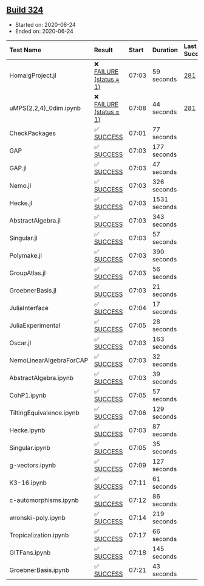 ## [Build 324](https://oscarci.mathematik.uni-kl.de/job/oscar-stable/324/)

* Started on: 2020-06-24
* Ended on: 2020-06-24

| Test Name    | Result | Start | Duration | Last Success | First Failure |
|:-------------|:-------|:------|:---------|:-------------|:--------------|
| HomalgProject.jl | ❌ [FAILURE (status = 1)](https://oscarci.mathematik.uni-kl.de/job/oscar-stable/324/artifact/logs/build-324/HomalgProject.jl.log) | 07:03 | 59 seconds | [281](https://oscarci.mathematik.uni-kl.de/job/oscar-stable/281/) | [282](https://oscarci.mathematik.uni-kl.de/job/oscar-stable/282/) |
| uMPS(2,2,4)_0dim.ipynb | ❌ [FAILURE (status = 1)](https://oscarci.mathematik.uni-kl.de/job/oscar-stable/324/artifact/logs/build-324/uMPS-2-2-4-_0dim.ipynb.log) | 07:08 | 44 seconds | [281](https://oscarci.mathematik.uni-kl.de/job/oscar-stable/281/) | [282](https://oscarci.mathematik.uni-kl.de/job/oscar-stable/282/) |
| CheckPackages | ✅ [SUCCESS](https://oscarci.mathematik.uni-kl.de/job/oscar-stable/324/artifact/logs/build-324/CheckPackages.log) | 07:01 | 77 seconds |  |  |
| GAP | ✅ [SUCCESS](https://oscarci.mathematik.uni-kl.de/job/oscar-stable/324/artifact/logs/build-324/GAP.log) | 07:03 | 177 seconds |  |  |
| GAP.jl | ✅ [SUCCESS](https://oscarci.mathematik.uni-kl.de/job/oscar-stable/324/artifact/logs/build-324/GAP.jl.log) | 07:03 | 47 seconds |  |  |
| Nemo.jl | ✅ [SUCCESS](https://oscarci.mathematik.uni-kl.de/job/oscar-stable/324/artifact/logs/build-324/Nemo.jl.log) | 07:03 | 326 seconds |  |  |
| Hecke.jl | ✅ [SUCCESS](https://oscarci.mathematik.uni-kl.de/job/oscar-stable/324/artifact/logs/build-324/Hecke.jl.log) | 07:03 | 1531 seconds |  |  |
| AbstractAlgebra.jl | ✅ [SUCCESS](https://oscarci.mathematik.uni-kl.de/job/oscar-stable/324/artifact/logs/build-324/AbstractAlgebra.jl.log) | 07:03 | 343 seconds |  |  |
| Singular.jl | ✅ [SUCCESS](https://oscarci.mathematik.uni-kl.de/job/oscar-stable/324/artifact/logs/build-324/Singular.jl.log) | 07:03 | 57 seconds |  |  |
| Polymake.jl | ✅ [SUCCESS](https://oscarci.mathematik.uni-kl.de/job/oscar-stable/324/artifact/logs/build-324/Polymake.jl.log) | 07:03 | 390 seconds |  |  |
| GroupAtlas.jl | ✅ [SUCCESS](https://oscarci.mathematik.uni-kl.de/job/oscar-stable/324/artifact/logs/build-324/GroupAtlas.jl.log) | 07:03 | 56 seconds |  |  |
| GroebnerBasis.jl | ✅ [SUCCESS](https://oscarci.mathematik.uni-kl.de/job/oscar-stable/324/artifact/logs/build-324/GroebnerBasis.jl.log) | 07:03 | 21 seconds |  |  |
| JuliaInterface | ✅ [SUCCESS](https://oscarci.mathematik.uni-kl.de/job/oscar-stable/324/artifact/logs/build-324/JuliaInterface.log) | 07:04 | 17 seconds |  |  |
| JuliaExperimental | ✅ [SUCCESS](https://oscarci.mathematik.uni-kl.de/job/oscar-stable/324/artifact/logs/build-324/JuliaExperimental.log) | 07:05 | 28 seconds |  |  |
| Oscar.jl | ✅ [SUCCESS](https://oscarci.mathematik.uni-kl.de/job/oscar-stable/324/artifact/logs/build-324/Oscar.jl.log) | 07:03 | 163 seconds |  |  |
| NemoLinearAlgebraForCAP | ✅ [SUCCESS](https://oscarci.mathematik.uni-kl.de/job/oscar-stable/324/artifact/logs/build-324/NemoLinearAlgebraForCAP.log) | 07:03 | 32 seconds |  |  |
| AbstractAlgebra.ipynb | ✅ [SUCCESS](https://oscarci.mathematik.uni-kl.de/job/oscar-stable/324/artifact/logs/build-324/AbstractAlgebra.ipynb.log) | 07:03 | 39 seconds |  |  |
| CohP1.ipynb | ✅ [SUCCESS](https://oscarci.mathematik.uni-kl.de/job/oscar-stable/324/artifact/logs/build-324/CohP1.ipynb.log) | 07:05 | 57 seconds |  |  |
| TiltingEquivalence.ipynb | ✅ [SUCCESS](https://oscarci.mathematik.uni-kl.de/job/oscar-stable/324/artifact/logs/build-324/TiltingEquivalence.ipynb.log) | 07:06 | 129 seconds |  |  |
| Hecke.ipynb | ✅ [SUCCESS](https://oscarci.mathematik.uni-kl.de/job/oscar-stable/324/artifact/logs/build-324/Hecke.ipynb.log) | 07:03 | 87 seconds |  |  |
| Singular.ipynb | ✅ [SUCCESS](https://oscarci.mathematik.uni-kl.de/job/oscar-stable/324/artifact/logs/build-324/Singular.ipynb.log) | 07:05 | 35 seconds |  |  |
| g-vectors.ipynb | ✅ [SUCCESS](https://oscarci.mathematik.uni-kl.de/job/oscar-stable/324/artifact/logs/build-324/g-vectors.ipynb.log) | 07:09 | 127 seconds |  |  |
| K3-16.ipynb | ✅ [SUCCESS](https://oscarci.mathematik.uni-kl.de/job/oscar-stable/324/artifact/logs/build-324/K3-16.ipynb.log) | 07:11 | 61 seconds |  |  |
| c-automorphisms.ipynb | ✅ [SUCCESS](https://oscarci.mathematik.uni-kl.de/job/oscar-stable/324/artifact/logs/build-324/c-automorphisms.ipynb.log) | 07:12 | 86 seconds |  |  |
| wronski-poly.ipynb | ✅ [SUCCESS](https://oscarci.mathematik.uni-kl.de/job/oscar-stable/324/artifact/logs/build-324/wronski-poly.ipynb.log) | 07:14 | 219 seconds |  |  |
| Tropicalization.ipynb | ✅ [SUCCESS](https://oscarci.mathematik.uni-kl.de/job/oscar-stable/324/artifact/logs/build-324/Tropicalization.ipynb.log) | 07:17 | 66 seconds |  |  |
| GITFans.ipynb | ✅ [SUCCESS](https://oscarci.mathematik.uni-kl.de/job/oscar-stable/324/artifact/logs/build-324/GITFans.ipynb.log) | 07:18 | 145 seconds |  |  |
| GroebnerBasis.ipynb | ✅ [SUCCESS](https://oscarci.mathematik.uni-kl.de/job/oscar-stable/324/artifact/logs/build-324/GroebnerBasis.ipynb.log) | 07:21 | 43 seconds |  |  |
